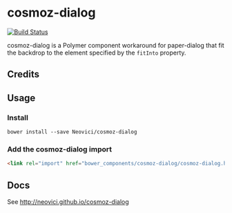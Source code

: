 # cosmoz-dialog

[![Build Status](https://travis-ci.org/Neovici/cosmoz-dialog.svg?branch=master)](https://travis-ci.org/Neovici/cosmoz-dialog)

cosmoz-dialog is a Polymer component workaround for paper-dialog that fit the backdrop to the element specified by the `fitInto` property.

## Credits

## Usage

### Install

`bower install --save Neovici/cosmoz-dialog`

### Add the cosmoz-dialog import
```html
<link rel="import" href="bower_components/cosmoz-dialog/cosmoz-dialog.html" />
```

## Docs

See http://neovici.github.io/cosmoz-dialog